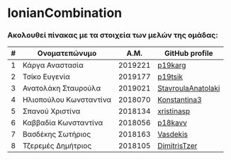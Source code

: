 # IonianCombination

### Ακολουθεί πίνακας με τα στοιχεία των μελών της ομάδας:

| # | Ονοματεπώνυμο | Α.Μ. | GitHub profile |
| -- | -- | -- | --|
| 1 | Κάργα Αναστασία        |2019221 | [p19karg](https://github.com/p19karg) |
| 2 | Τσίκο Ευγενία  |2019177 | [p19tsik](https://github.com/p19tsik) |
| 3 | Ανατολάκη Σταυρούλα   |2019021 | [StavroulaAnatolaki](https://github.com/StavroulaAnatolaki)|
| 4 | Ηλιοπούλου Κωνσταντίνα     |2018070 | [Konstantina3](https://github.com/Konstantina3) |
| 5 | Σπανού Χριστίνα      |2018134 | [xristinasp](https://github.com/xristinasp) |
| 6 | Καββαδία Κωνσταντίνα     |2018056 | [p18kavv](https://github.com/p18kavv) |
| 7 | Βασδέκης Σωτήριος   |2018163 | [Vasdekis](https://github.com/Vasdekis) |
| 8 | Τζερεμές Δημήτριος   |2018105 | [DimitrisTzer](https://github.com/DimitrisTzer) |
